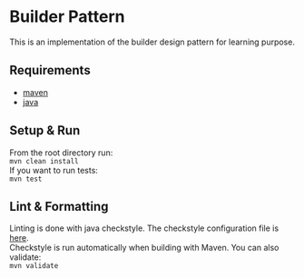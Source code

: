 # Builder Pattern
This is an implementation of the builder design pattern for learning purpose.

## Requirements
* [maven](https://maven.apache.org/guides/getting-started/)
* [java](https://www.oracle.com/java/technologies/downloads/)

## Setup & Run
From the root directory run:  
```mvn clean install```  
If you want to run tests:  
```mvn test```

## Lint & Formatting
Linting is done with java checkstyle. The checkstyle configuration file is [here](./config/checkstyle/google_checks.xml).  
Checkstyle is run automatically when building with Maven. You can also validate:  
```mvn validate```
